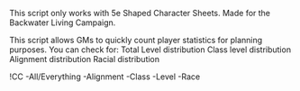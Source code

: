 This script only works with 5e Shaped Character Sheets.
Made for the Backwater Living Campaign.

This script allows GMs to quickly count player statistics for planning purposes.
You can check for:
  Total Level distribution
  Class level distribution
  Alignment distribution
  Racial distribution

!CC
  -All/Everything
  -Alignment
  -Class
  -Level
  -Race
